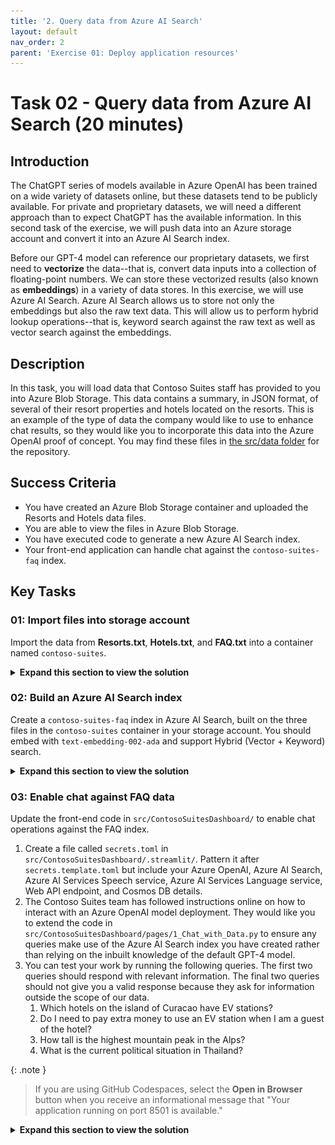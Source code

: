 ```yaml
---
title: '2. Query data from Azure AI Search'
layout: default
nav_order: 2
parent: 'Exercise 01: Deploy application resources'
---
```


# Task 02 - Query data from Azure AI Search (20 minutes)

## Introduction

The ChatGPT series of models available in Azure OpenAI has been trained on a wide variety of datasets online, but these datasets tend to be publicly available. For private and proprietary datasets, we will need a different approach than to expect ChatGPT has the available information. In this second task of the exercise, we will push data into an Azure storage account and convert it into an Azure AI Search index.

Before our GPT-4 model can reference our proprietary datasets, we first need to **vectorize** the data--that is, convert data inputs into a collection of floating-point numbers. We can store these vectorized results (also known as **embeddings**) in a variety of data stores. In this exercise, we will use Azure AI Search. Azure AI Search allows us to store not only the embeddings but also the raw text data. This will allow us to perform hybrid lookup operations--that is, keyword search against the raw text as well as vector search against the embeddings.

## Description

In this task, you will load data that Contoso Suites staff has provided to you into Azure Blob Storage. This data contains a summary, in JSON format, of several of their resort properties and hotels located on the resorts. This is an example of the type of data the company would like to use to enhance chat results, so they would like you to incorporate this data into the Azure OpenAI proof of concept. You may find these files in [the src/data folder](https://github.com/microsoft/TechExcel-Integrating-Azure-PaaS-and-AI-Services-for-AI-Design-Wins/tree/main/src/data) for the repository.

## Success Criteria

- You have created an Azure Blob Storage container and uploaded the Resorts and Hotels data files.
- You are able to view the files in Azure Blob Storage.
- You have executed code to generate a new Azure AI Search index.
- Your front-end application can handle chat against the `contoso-suites-faq` index.

## Key Tasks

### 01: Import files into storage account

Import the data from **Resorts.txt**, **Hotels.txt**, and **FAQ.txt** into a container named `contoso-suites`.

<details markdown="block">
<summary><strong>Expand this section to view the solution</strong></summary>

Make sure you use the storage account you created in exercise 1, as the storage account must be in the same region as Azure AI Search.

One approach to this is as follows:

1. Navigate to the storage account in [the Azure portal](https://portal.azure.com).
2. Select the **Containers** option from the **Data storage** menu.
3. Create a new container using the **+ Container** option. Name the container `contoso-suites`.
4. Inside the "contoso-suites" container, select the **Upload** option and choose each text file.
5. The files do not need to be in separate folders in the blob storage container.

Alternatively, you may right-click on each file in Visual Studio Code and select **Upload to Azure Storage...** This is functionality that the Azure Storage extension in Visual Studio Code offers. From there, choose the appropriate storage account and the `contoso-suites` container. If you have not already created the `contoso-suites` container, you will need to do so before uploading the first file. Ensure that the files do get uploaded into the storage account before continuing.

</details>

### 02: Build an Azure AI Search index

Create a `contoso-suites-faq` index in Azure AI Search, built on the three files in the `contoso-suites` container in your storage account. You should embed with `text-embedding-002-ada` and support Hybrid (Vector + Keyword) search.

<details markdown="block">
<summary><strong>Expand this section to view the solution</strong></summary>

1. In [the Azure portal](https://portal.azure.com), navigate to the resource group you have created and select the **Search service** in the resource group.
2. In the **Settings** menu, select the **Identity** entry and make sure you are on the **System assigned** tab. Ensure that you have a system-assigned managed identity enabled.

    ![Enable the Search service's system-assigned managed identity.](../../media/Solution/0102_SearchManagedIdentity.png)

3. Navigate to the **Storage account** in your resource group.
4. Select **Access Control (IAM)** in the menu. Then, add a role assignment from the **+ Add** menu. Grant the search service system-assigned managed identity **Storage Blob Data Reader** for this storage account.

    ![Grant Storage Blob Data Reader to the Search service's system identity.](../../media/Solution/0102_AccessControl.png)

5. Return to the **Overview** menu option in the Search service. Then, select the **Import and vectorize data** menu option.

    ![Select the Import and vectorize data menu option.](../../media/Solution/0102_ImportVectorizeData.png)

6. Select **Azure Blob Storage** as the data connection type.
7. In the **Configure your Azure Blob Storage** form, select your subscription, the storage account for this training, and the `contoso-suites` blob container. Then select **Next**.

    ![Configure your Azure Blob Storage account.](../../media/Solution/0102_ConfigureBlobStorage.png)

8. In the **Vectorize your test** form, ensure that the kind of service is **Azure OpenAI** and choose the Azure OpenAI service associated with your resource group. After that, pick **text-embedding-ada-002** as the model deployment. Keep the authentication type as **API key**. Check the box acknowledging that connecting to an Azure OpenAI service will incur additional costs and then select **Next** to continue.

    ![Select your Azure OpenAI service and the text-embedding-ada-002 model deployment.](../../media/Solution/0102_VectorizeText.png)

9. On the **Vectorize and enrich your images** page, select **Next** without checking any boxes.
10. On the **Advanced settings** page, select **Next** without changing any settings.
11. On the **Review and create** page, enter `contoso-suites-faq` as your object names prefix and then select **Create**.

    ![Add contoso-suites-faq as the object name prefix and create the index.](../../media/Solution/0102_ReviewAndCreate.png)

12. You can navigate to the **Indexers** page in **Search management**. Within a minute or two, you should see a **Success** status and three documents succeeded.

    ![The Indexers menu option shows that index preparation was successful.](../../media/Solution/0102_Indexers.png)

13. Then, navigate to the **Indexes** menu option. It may take several minutes for the index to populate, but you should eventually see results.

    ![The Indexes menu option shows a set of documents.](../../media/Solution/0102_Indexes.png)

</details>

### 03: Enable chat against FAQ data

Update the front-end code in `src/ContosoSuitesDashboard/` to enable chat operations against the FAQ index.

1. Create a file called `secrets.toml` in `src/ContosoSuitesDashboard/.streamlit/`. Pattern it after `secrets.template.toml` but include your Azure OpenAI, Azure AI Search, Azure AI Services Speech service, Azure AI Services Language service, Web API endpoint, and Cosmos DB details.
2. The Contoso Suites team has followed instructions online on how to interact with an Azure OpenAI model deployment. They would like you to extend the code in `src/ContosoSuitesDashboard/pages/1_Chat_with_Data.py` to ensure any queries make use of the Azure AI Search index you have created rather than relying on the inbuilt knowledge of the default GPT-4 model.
3. You can test your work by running the following queries. The first two queries should respond with relevant information. The final two queries should not give you a valid response because they ask for information outside the scope of our data.
   1. Which hotels on the island of Curacao have EV stations?
   2. Do I need to pay extra money to use an EV station when I am a guest of the hotel?
   3. How tall is the highest mountain peak in the Alps?
   4. What is the current political situation in Thailand?

{: .note }
> If you are using GitHub Codespaces, select the **Open in Browser** button when you receive an informational message that "Your application running on port 8501 is available."

<details markdown="block">
<summary><strong>Expand this section to view the solution</strong></summary>

1. Create a file called `secrets.toml` in `src/ContosoSuitesDashboard/.streamlit/`. Copy the contents of `secrets.template.toml` as a starting point. Then, fill in the details from the Azure services you deployed.
   1. For Azure OpenAI secrets:
      1. In the [Azure portal](https://portal.azure.com), find the resource group you created.
      2. Navigate to the Azure OpenAI service in your resource group.
      3. In the **Resource Management** menu, select the **Keys and Endpoint** entry. Copy the value of **KEY 1** and save it as `key` in the `[aoai]` section of your secrets file. Copy the value of **Endpoint** and save it as `endpoint`.
   2. For Azure AI Search service secrets:
      1. Return to the resource group and then select your Azure AI Search service.
      2. Copy the value of **Url** from the **Essentials** panel and save it as `endpoint` in the `[search]` section of your secrets file.

          ![Select the Azure AI Search service URL and save it to the Secrets file.](../../media/Solution/0102_SearchEndpoint.png)

      3. In the **Settings** menu, select the **Keys** entry. Copy the value of **Primary admin key** and save it as `key` in the `[search]` section of your secrets file.
   3. For Azure AI Speech service secrets:
      1. Return to the resource group and select your Speech service.
      2. In the **Resource Management** menu, select the **Keys and Endpoint** entry. Copy the value of **KEY 1** and save it as `key` in the `[speech]` section of your secrets file. Copy the value of **Location/Region** and save it as `region`.
   4. For Azure AI Language service secrets:
      1. Return to the resource group and select your Language service.
      2. In the **Resource Management** menu, select the **Keys and Endpoint** entry. Copy the value of **KEY 1** and save it as `key` in the `[language]` section of your secrets file. Copy the value of **Endpoint** and save it as `endpoint`.
   5. For API secrets:
      1. For now, set the value of **endpoint** to `http://localhost:5292`. In Exercise 2, when you run the Web API code locally, you will see the URL it uses for hosting. If the hosting port differs from 5292, change your secret to match that hosting port.
      2. Return to the resource group and select the App Service named `{your_unique_id}-api`.
      3. Copy the value of **Default domain** and save it for later (and include `https://` if it is not there when you copy the value). You will need to change the value of `[api][endpoint]` to this URL when you deploy the Streamlit application to Azure App Services, so you will need this URL in the next task.
   6. For Cosmos DB secrets:
      1. Return to the resource group and select the Azure Cosmos DB account.
      2. In the **Settings** menu, navigate to the **Keys** option. Copy the value of **URI** and save it as `endpoint` in the `[cosmos]` section of your secrets file. Copy the value of **PRIMARY KEY** and save it as the `key` secret.

2. Open the file `src/ContosoSuitesDashboard/pages/1_Chat_with_Data.py`. The code will run as-is, but will not have knowledge of your search index. To support chat with data, make the following changes to the Python script.
   1. Add the search secrets to the `create_chat_completion()` function, below the Azure OpenAI secrets and above the call to create a client.

        ```python
        search_endpoint = st.secrets["search"]["endpoint"]
            search_key = st.secrets["search"]["key"]
            search_index_name = st.secrets["search"]["index_name"]
        ```

        {: .important }
        > Python is a whitespace-significant language, so you will need to ensure that any code you add is appropriately indented. If you are not familiar with whitespace rules in Python, the **Python** extension for Visual Studio Code will help track whitespace-related errors.

   2. You may also wish to update the docstring for `create_chat_completion()` to reference this new assumption.
   3. Change the `create_chat_completion()` function's `return` statement's chat completion request to one that includes an Azure AI Search data source.

        ```python
        return client.chat.completions.create(
                model=aoai_deployment_name,
                messages=[
                    {"role": m["role"], "content": m["content"]}
                    for m in messages
                ],
                stream=True,
                extra_body={
                    "data_sources": [
                        {
                            "type": "azure_search",
                            "parameters": {
                                "endpoint": search_endpoint,
                                "index_name": search_index_name,
                                "authentication": {
                                    "type": "api_key",
                                    "key": search_key
                                }
                            }
                        }
                    ]
                }
            )
        ```

3. In order to test your code, navigate to the `src/ContosoSuitesDashboard/` folder in your terminal. Then, run the following command to begin the Streamlit dashboard.

    ```python
    python -m streamlit run Index.py
    ```

{: .note }
> If you are using GitHub Codespaces, select the **Open in Browser** button when you receive an informational message that "Your application running on port 8501 is available."

Navigate to the **Chat with Data** page and then ask each of the following questions in turn. In addition, your answers should be fairly similar to the summarized answers below.

1. Which hotels on the island of Curacao have EV stations?
   1. Answer: Seaside Luxury Resort in Curacao Willemstad and The Executive Suites in Curacao Westpunt
2. Do I need to pay extra money to use an EV station when I am a guest of the hotel?
   1. Answer: Usage fee will vary by location
3. How tall is the highest mountain peak in the Alps?
   1. Answer: The requested information is not available in the retrieved data. Please try another query or topic.
4. What is the current political situation in Thailand?
   1. Answer: The requested information is not available in the retrieved data. Please try another query or topic.

</details>
